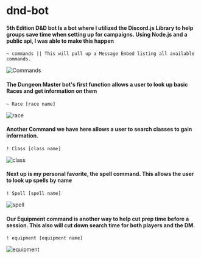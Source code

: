 # dnd-bot

#### 5th Edition D&D bot Is a bot where I utilized the Discord.js Library to help groups save time when setting up for campaigns. Using Node.js and a public api, I was able to make this happen
```
~ commands || This will pull up a Message Embed listing all available commands.
```
![Commands](https://cdn.discordapp.com/attachments/770968803717939201/885582770527678544/dnd-bot.PNG)

#### The Dungeon Master bot's first function allows a user to look up basic Races and get information on them

```
~ Race [race name]
```
![race](https://cdn.discordapp.com/attachments/770968803717939201/885583085024972830/dnd-race.PNG)

#### Another Command we have here allows a user to search classes to gain information.

```
! Class [class name]
```
![class](https://cdn.discordapp.com/attachments/770968803717939201/885583419889815602/dnd-class.PNG)

#### Next up is my personal favorite, the spell command. This allows the user to look up spells by name

```
! Spell [spell name]
```
![spell](https://cdn.discordapp.com/attachments/770968803717939201/885583836832993280/dnd-spell.PNG)

#### Our Equipment command is another way to help cut prep time before a session. This also will cut down search time for both players and the DM.

```
! equipment [equipment name]
```
![equipment](https://cdn.discordapp.com/attachments/770968803717939201/885584279273365554/dnd-equip.PNG)
